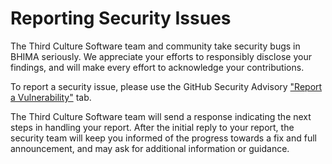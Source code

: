 # Reporting Security Issues

The Third Culture Software team and community take security bugs in BHIMA seriously. We appreciate your efforts to responsibly disclose your findings, and will make every effort to acknowledge your contributions.

To report a security issue, please use the GitHub Security Advisory ["Report a Vulnerability"](https://github.com/third-culture-software/bhima/security/advisories/new) tab.

The Third Culture Software team will send a response indicating the next steps in handling your report. After the initial reply to your report, the security team will keep you informed of the progress towards a fix and full announcement, and may ask for additional information or guidance.
